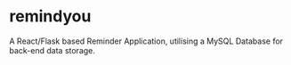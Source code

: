 # remindyou
A React/Flask based Reminder Application, utilising a MySQL Database for back-end data storage.
